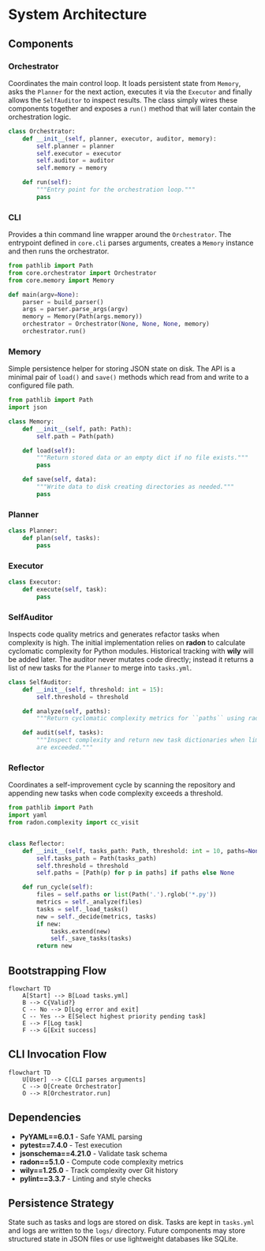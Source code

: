# System Architecture

## Components

### Orchestrator
Coordinates the main control loop. It loads persistent state from
`Memory`, asks the `Planner` for the next action, executes it via the
`Executor` and finally allows the `SelfAuditor` to inspect results. The
class simply wires these components together and exposes a `run()`
method that will later contain the orchestration logic.

```python
class Orchestrator:
    def __init__(self, planner, executor, auditor, memory):
        self.planner = planner
        self.executor = executor
        self.auditor = auditor
        self.memory = memory

    def run(self):
        """Entry point for the orchestration loop."""
        pass
```

### CLI
Provides a thin command line wrapper around the `Orchestrator`. The
entrypoint defined in `core.cli` parses arguments, creates a `Memory`
instance and then runs the orchestrator.

```python
from pathlib import Path
from core.orchestrator import Orchestrator
from core.memory import Memory

def main(argv=None):
    parser = build_parser()
    args = parser.parse_args(argv)
    memory = Memory(Path(args.memory))
    orchestrator = Orchestrator(None, None, None, memory)
    orchestrator.run()
```

### Memory
Simple persistence helper for storing JSON state on disk. The API is a
minimal pair of `load()` and `save()` methods which read from and write
to a configured file path.

```python
from pathlib import Path
import json

class Memory:
    def __init__(self, path: Path):
        self.path = Path(path)

    def load(self):
        """Return stored data or an empty dict if no file exists."""
        pass

    def save(self, data):
        """Write data to disk creating directories as needed."""
        pass
```

### Planner
```python
class Planner:
    def plan(self, tasks):
        pass
```

### Executor
```python
class Executor:
    def execute(self, task):
        pass
```

### SelfAuditor
Inspects code quality metrics and generates refactor tasks when complexity is
high. The initial implementation relies on **radon** to calculate cyclomatic
complexity for Python modules. Historical tracking with **wily** will be added
later. The auditor never mutates code directly; instead it returns a list of
new tasks for the `Planner` to merge into `tasks.yml`.

```python
class SelfAuditor:
    def __init__(self, threshold: int = 15):
        self.threshold = threshold

    def analyze(self, paths):
        """Return cyclomatic complexity metrics for ``paths`` using radon."""

    def audit(self, tasks):
        """Inspect complexity and return new task dictionaries when limits
        are exceeded."""
```

### Reflector
Coordinates a self-improvement cycle by scanning the repository and appending
new tasks when code complexity exceeds a threshold.

```python
from pathlib import Path
import yaml
from radon.complexity import cc_visit


class Reflector:
    def __init__(self, tasks_path: Path, threshold: int = 10, paths=None):
        self.tasks_path = Path(tasks_path)
        self.threshold = threshold
        self.paths = [Path(p) for p in paths] if paths else None

    def run_cycle(self):
        files = self.paths or list(Path('.').rglob('*.py'))
        metrics = self._analyze(files)
        tasks = self._load_tasks()
        new = self._decide(metrics, tasks)
        if new:
            tasks.extend(new)
            self._save_tasks(tasks)
        return new
```

## Bootstrapping Flow
```mermaid
flowchart TD
    A[Start] --> B[Load tasks.yml]
    B --> C{Valid?}
    C -- No --> D[Log error and exit]
    C -- Yes --> E[Select highest priority pending task]
    E --> F[Log task]
    F --> G[Exit success]
```

## CLI Invocation Flow
```mermaid
flowchart TD
    U[User] --> C[CLI parses arguments]
    C --> O[Create Orchestrator]
    O --> R[Orchestrator.run]
```

## Dependencies
- **PyYAML==6.0.1** - Safe YAML parsing
- **pytest==7.4.0** - Test execution
- **jsonschema==4.21.0** - Validate task schema
- **radon==5.1.0** - Compute code complexity metrics
- **wily==1.25.0** - Track complexity over Git history
- **pylint==3.3.7** - Linting and style checks

## Persistence Strategy
State such as tasks and logs are stored on disk. Tasks are kept in `tasks.yml` and
logs are written to the `logs/` directory. Future components may store structured
state in JSON files or use lightweight databases like SQLite.
